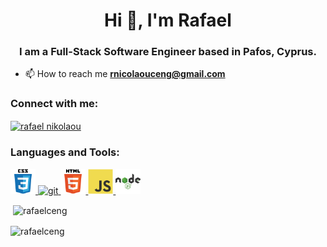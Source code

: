 <h1 align="center">Hi 👋, I'm Rafael</h1>
<h3 align="center">I am a Full-Stack Software Engineer based in Pafos, Cyprus.</h3>

- 📫 How to reach me **rnicolaouceng@gmail.com**

<h3 align="left">Connect with me:</h3>
<p align="left">
<a href="https://linkedin.com/in/rafael-nikolaou" target="blank"><img align="center" src="https://raw.githubusercontent.com/peterthehan/peterthehan/master/assets/linkedin.svg" alt="rafael nikolaou" height="30" width="40" /></a>
</p>

<h3 align="left">Languages and Tools:</h3>
<p align="left"> <a href="https://www.w3schools.com/css/" target="_blank"> <img src="https://raw.githubusercontent.com/devicons/devicon/master/icons/css3/css3-original-wordmark.svg" alt="css3" width="40" height="40"/> </a> <a href="https://git-scm.com/" target="_blank"> <img src="https://www.vectorlogo.zone/logos/git-scm/git-scm-icon.svg" alt="git" width="40" height="40"/> </a> <a href="https://www.w3.org/html/" target="_blank"> <img src="https://raw.githubusercontent.com/devicons/devicon/master/icons/html5/html5-original-wordmark.svg" alt="html5" width="40" height="40"/> </a> <a href="https://developer.mozilla.org/en-US/docs/Web/JavaScript" target="_blank"> <img src="https://raw.githubusercontent.com/devicons/devicon/master/icons/javascript/javascript-original.svg" alt="javascript" width="40" height="40"/> </a> <a href="https://nodejs.org" target="_blank"> <img src="https://raw.githubusercontent.com/devicons/devicon/master/icons/nodejs/nodejs-original-wordmark.svg" alt="nodejs" width="40" height="40"/> </a> </p>

<p>&nbsp;<img align="center" src="https://github-readme-stats.vercel.app/api?username=rafaelceng&show_icons=true&locale=en" alt="rafaelceng" /></p>

<p><img align="center" src="https://github-readme-streak-stats.herokuapp.com/?user=rafaelceng&" alt="rafaelceng" /></p>

